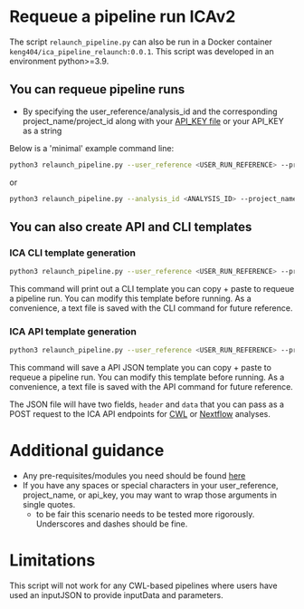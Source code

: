 # Requeue a pipeline run ICAv2

The script ```relaunch_pipeline.py``` can also be run in a Docker container ```keng404/ica_pipeline_relaunch:0.0.1```. This script was developed in an environment python>=3.9.

## You can requeue pipeline runs 
- By specifying the user_reference/analysis_id and the corresponding project_name/project_id along with your [API_KEY file](https://help.ica.illumina.com/account-management/am-iam#api-keys) or your API_KEY as a string

Below is a 'minimal' example command line:
```bash
python3 relaunch_pipeline.py --user_reference <USER_RUN_REFERENCE> --project_name <ICA_PROJECT_NAME> --api_key_file <PATH_TO_API_KEY_FILE>|--api-key <API_KEY>
```
or

```bash
python3 relaunch_pipeline.py --analysis_id <ANALYSIS_ID> --project_name <ICA_PROJECT_NAME> --api_key_file <PATH_TO_API_KEY_FILE>|--api-key <API_KEY>
```

## You can also create API and CLI templates

### ICA CLI template generation
```bash
python3 relaunch_pipeline.py --user_reference <USER_RUN_REFERENCE> --project_name <ICA_PROJECT_NAME> --api_key_file <PATH_TO_API_KEY_FILE>|--api-key <API_KEY> --create_cli_template
```
This command  will print out a CLI template you can copy + paste to requeue a pipeline run. You can modify 
this template before running. As a convenience, a text file is saved with the CLI command for future reference.

### ICA API template generation
```bash
python3 relaunch_pipeline.py --user_reference <USER_RUN_REFERENCE> --project_name <ICA_PROJECT_NAME> --api_key_file <PATH_TO_API_KEY_FILE>|--api-key <API_KEY> --create_api_template
```
This command will save a API JSON template you can copy + paste to requeue a pipeline run. You can modify this template before running. As a convenience, a text file is saved with the API command for future reference.

The JSON file will have two fields, ```header``` and ```data``` that you can pass as a POST request to the ICA API endpoints for [CWL](https://ica.illumina.com/ica/api/swagger/index.html#/Project%20Analysis/createCwlAnalysis) or [Nextflow](https://ica.illumina.com/ica/api/swagger/index.html#/Project%20Analysis/createNextflowAnalysis) analyses.

# Additional guidance
- Any pre-requisites/modules you need should be found [here](https://github.com/keng404/bssh_parallel_transfer/blob/master/requirements.txt)
- If you have any spaces or special characters in your user_reference, project_name, or api_key, you may want to wrap those arguments in single quotes.
  - to be fair this scenario needs to be tested more rigorously. Underscores and dashes should be fine.   

# Limitations
This script will not work for any CWL-based pipelines where users have used an inputJSON to provide inputData and parameters.
